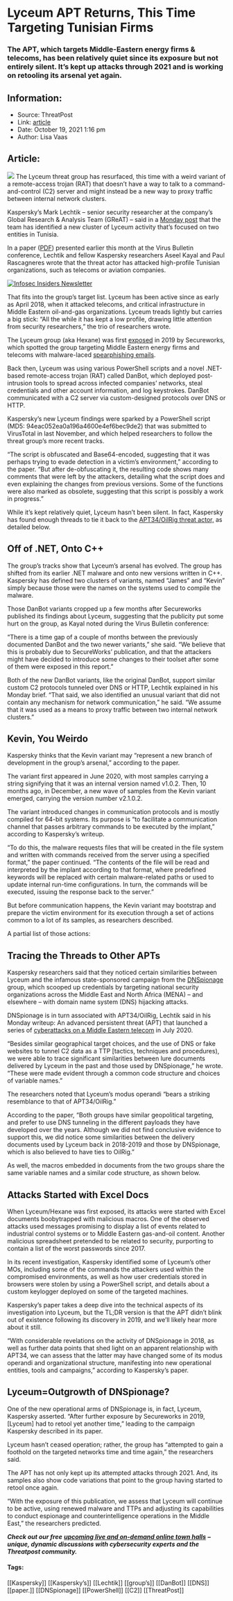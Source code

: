# Lyceum APT Returns, This Time Targeting Tunisian Firms
### The APT, which targets Middle-Eastern energy firms & telecoms, has been relatively quiet since its exposure but not entirely silent. It’s kept up attacks through 2021 and is working on retooling its arsenal yet again. 

## Information:
+ Source: ThreatPost
+ Link: [article](https://kasperskycontenthub.com/threatpost-global/?p=175579)
+ Date: October 19, 2021  1:16 pm
+ Author: Lisa Vaas


## Article:
![](https://media.threatpost.com/wp-content/uploads/sites/103/2020/07/22170321/oilrig-scaled-e1595451834282.jpeg)
The Lyceum threat group has resurfaced, this time with a weird variant of a remote-access trojan (RAT) that doesn’t have a way to talk to a command-and-control (C2) server and might instead be a new way to proxy traffic between internal network clusters.


Kaspersky’s Mark Lechtik – senior security researcher at the company’s Global Research & Analysis Team (GReAT) – said in a [Monday post](https://securelist.com/lyceum-group-reborn/104586/) that the team has identified a new cluster of Lyceum activity that’s focused on two entities in Tunisia.


In a paper ([PDF](https://vblocalhost.com/uploads/VB2021-Kayal-etal.pdf)) presented earlier this month at the Virus Bulletin conference, Lechtik and fellow Kaspersky researchers Aseel Kayal and Paul Rascagneres wrote that the threat actor has attacked high-profile Tunisian organizations, such as telecoms or aviation companies.


[![Infosec Insiders Newsletter](https://media.threatpost.com/wp-content/uploads/sites/103/2021/07/10165815/infosec_insiders_in_article_promo.png)](https://threatpost.com/infosec-insider-subscription-page/?utm_source=ART&utm_medium=ART&utm_campaign=InfosecInsiders_Newsletter_Promo/)


That fits into the group’s target list. Lyceum has been active since as early as April 2018, when it attacked telecoms, and critical infrastructure in Middle Eastern oil-and-gas organizations. Lyceum treads lightly but carries a big stick: “All the while it has kept a low profile, drawing little attention from security researchers,” the trio of researchers wrote.


The Lyceum group (aka Hexane) was first [exposed](https://www.secureworks.com/blog/lyceum-takes-center-stage-in-middle-east-campaign) in 2019 by Secureworks, which spotted the group targeting Middle Eastern energy firms and telecoms with malware-laced [spearphishing emails](https://threatpost.com/oil-and-gas-firms-targeted-by-new-lyceum-threat-group/147705/).


Back then, Lyceum was using various PowerShell scripts and a novel .NET-based remote-access trojan (RAT) called DanBot, which deployed post-intrusion tools to spread across infected companies’ networks, steal credentials and other account information, and log keystrokes. DanBot communicated with a C2 server via custom-designed protocols over DNS or HTTP.


Kaspersky’s new Lyceum findings were sparked by a PowerShell script (MD5: 94eac052ea0a196a4600e4ef6bec9de2) that was submitted to VirusTotal in last November, and which helped researchers to follow the threat group’s more recent tracks.


“The script is obfuscated and Base64-encoded, suggesting that it was perhaps trying to evade detection in a victim’s environment,” according to the paper. “But after de-obfuscating it, the resulting code shows many comments that were left by the attackers, detailing what the script does and even explaining the changes from previous versions. Some of the functions were also marked as obsolete, suggesting that this script is possibly a work in progress.”


While it’s kept relatively quiet, Lyceum hasn’t been silent. In fact, Kaspersky has found enough threads to tie it back to the [APT34/OilRig threat actor,](https://threatpost.com/oilrig-apt-unique-backdoor/157646/) as detailed below.


Off of .NET, Onto C++
---------------------


The group’s tracks show that Lyceum’s arsenal has evolved. The group has shifted from its earlier .NET malware and onto new versions written in C++. Kaspersky has defined two clusters of variants, named “James” and “Kevin” simply because those were the names on the systems used to compile the malware.


Those DanBot variants cropped up a few months after Secureworks published its findings about Lyceum, suggesting that the publicity put some hurt on the group, as Kayal noted during the Virus Bulletin conference:


“There is a time gap of a couple of months between the previously documented DanBot and the two newer variants,” she said. “We believe that this is probably due to SecureWorks’ publication, and that the attackers might have decided to introduce some changes to their toolset after some of them were exposed in this report.”


Both of the new DanBot variants, like the original DanBot, support similar custom C2 protocols tunneled over DNS or HTTP, Lechtik explained in his Monday brief. “That said, we also identified an unusual variant that did not contain any mechanism for network communication,” he said. “We assume that it was used as a means to proxy traffic between two internal network clusters.”


Kevin, You Weirdo
-----------------


Kaspersky thinks that the Kevin variant may “represent a new branch of development in the group’s arsenal,” according to the paper.


The variant first appeared in June 2020, with most samples carrying a string signifying that it was an internal version named v1.0.2. Then, 10 months ago, in December, a new wave of samples from the Kevin variant emerged, carrying the version number v2.1.0.2.


The variant introduced changes in communication protocols and is mostly compiled for 64-bit systems. Its purpose is “to facilitate a communication channel that passes arbitrary commands to be executed by the implant,” according to Kaspersky’s writeup.


“To do this, the malware requests files that will be created in the file system and written with commands received from the server using a specified format,” the paper continued. “The contents of the file will be read and interpreted by the implant according to that format, where predefined keywords will be replaced with certain malware-related paths or used to update internal run-time configurations. In turn, the commands will be executed, issuing the response back to the server.”


But before communication happens, the Kevin variant may bootstrap and prepare the victim environment for its execution through a set of actions common to a lot of its samples, as researchers described.


A partial list of those actions:


Tracing the Threads to Other APTs
---------------------------------


Kaspersky researchers said that they noticed certain similarities between Lyceum and the infamous state-sponsored campaign from the [DNSpionage](https://threatpost.com/dns-hijacking-campaign-40-firms-globally/143870/) group, which scooped up credentials by targeting national security organizations across the Middle East and North Africa (MENA) – and elsewhere – with domain name system (DNS) hijacking attacks.


DNSpionage is in turn associated with APT34/OilRig, Lechtik said in his Monday writeup: An advanced persistent threat (APT) that launched a series of [cyberattacks on a Middle Eastern telecom](https://threatpost.com/oilrig-apt-unique-backdoor/157646/) in July 2020.


“Besides similar geographical target choices, and the use of DNS or fake websites to tunnel C2 data as a TTP [tactics, techniques and procedures), we were able to trace significant similarities between lure documents delivered by Lyceum in the past and those used by DNSpionage,” he wrote. “These were made evident through a common code structure and choices of variable names.”


The researchers noted that Lyceum’s modus operandi “bears a striking resemblance to that of APT34/OilRig.”


According to the paper, “Both groups have similar geopolitical targeting, and prefer to use DNS tunneling in the different payloads they have developed over the years. Although we did not find conclusive evidence to support this, we did notice some similarities between the delivery documents used by Lyceum back in 2018-2019 and those by DNSpionage, which is also believed to have ties to OilRig.”


As well, the macros embedded in documents from the two groups share the same variable names and a similar code structure, as shown below.


Attacks Started with Excel Docs
-------------------------------


When Lyceum/Hexane was first exposed, its attacks were started with Excel documents boobytrapped with malicious macros. One of the observed attacks used messages promising to display a list of events related to industrial control systems or to Middle Eastern gas-and-oil content. Another malicious spreadsheet pretended to be related to security, purporting to contain a list of the worst passwords since 2017.


In its recent investigation, Kaspersky identified some of Lyceum’s other MOs, including some of the commands the attackers used within the compromised environments, as well as how user credentials stored in browsers were stolen by using a PowerShell script, and details about a custom keylogger deployed on some of the targeted machines.


Kaspersky’s paper takes a deep dive into the technical aspects of its investigation into Lyceum, but the TL;DR version is that the APT didn’t blink out of existence following its discovery in 2019, and we’ll likely hear more about it still.


“With considerable revelations on the activity of DNSpionage in 2018, as well as further data points that shed light on an apparent relationship with APT34, we can assess that the latter may have changed some of its modus operandi and organizational structure, manifesting into new operational entities, tools and campaigns,” according to Kaspersky’s paper.


Lyceum=Outgrowth of DNSpionage?
-------------------------------


One of the new operational arms of DNSpionage is, in fact, Lyceum, Kaspersky asserted. “After further exposure by Secureworks in 2019, [Lyceum] had to retool yet another time,” leading to the campaign Kaspersky described in its paper.


Lyceum hasn’t ceased operation; rather, the group has “attempted to gain a foothold on the targeted networks time and time again,” the researchers said.


The APT has not only kept up its attempted attacks through 2021. And, its samples also show code variations that point to the group having started to retool once again.


“With the exposure of this publication, we assess that Lyceum will continue to be active, using renewed malware and TTPs and adjusting its capabilities to conduct espionage and counterintelligence operations in the Middle East,” the researchers predicted.


***Check out our free*** [***upcoming live and on-demand online town halls***](https://threatpost.com/category/webinars/) ***– unique, dynamic discussions with cybersecurity experts and the Threatpost community.***




#### Tags:
[[Kaspersky]] [[Kaspersky’s]] [[Lechtik]] [[group’s]] [[DanBot]] [[DNS]] [[paper.]] [[DNSpionage]] [[PowerShell]] [[C2]] [[ThreatPost]]
